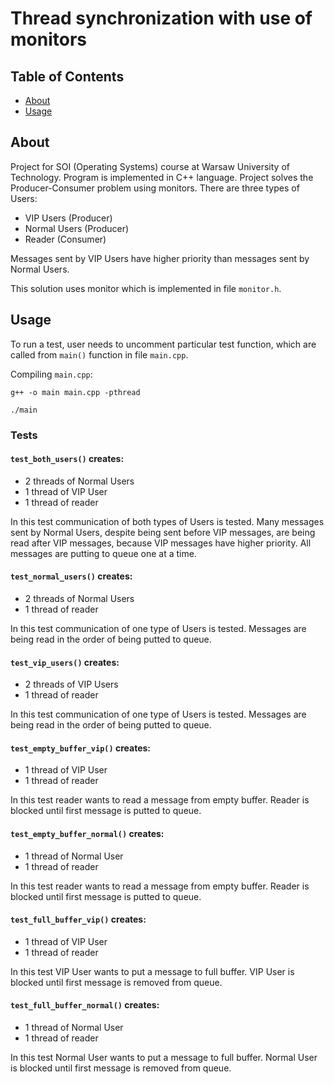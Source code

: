 # Thread synchronization with use of monitors

## Table of Contents

- [About](#about)
- [Usage](#usage)

## About <a name = "about"></a>

Project for SOI (Operating Systems) course at Warsaw University of Technology. Program is implemented in C++ language. Project solves the Producer-Consumer problem using monitors. There are three types of Users:
- VIP Users (Producer)
- Normal Users (Producer)
- Reader (Consumer)

Messages sent by VIP Users have higher priority than messages sent by Normal Users.

This solution uses monitor which is implemented in file `monitor.h`.


## Usage <a name = "usage"></a>

To run a test, user needs to uncomment particular test function, which are called from `main()` function in file `main.cpp`.

Compiling `main.cpp`:
```
g++ -o main main.cpp -pthread
```
```
./main
```

### Tests
#### `test_both_users()` creates:
- 2 threads of Normal Users
- 1 thread of VIP User
- 1 thread of reader

In this test communication of both types of Users is tested. Many messages sent by Normal Users, despite being sent before VIP messages, are being read after VIP messages, because VIP messages have higher priority. All messages are putting to queue one at a time.

#### `test_normal_users()` creates:
- 2 threads of Normal Users
- 1 thread of reader

In this test communication of one type of Users is tested. Messages are being read in the order of being putted to queue.

#### `test_vip_users()` creates:
- 2 threads of VIP Users
- 1 thread of reader

In this test communication of one type of Users is tested. Messages are being read in the order of being putted to queue.

#### `test_empty_buffer_vip()` creates:
- 1 thread of VIP User
- 1 thread of reader

In this test reader wants to read a message from empty buffer. Reader is blocked until first message is putted to queue.

#### `test_empty_buffer_normal()` creates:
- 1 thread of Normal User
- 1 thread of reader

In this test reader wants to read a message from empty buffer. Reader is blocked until first message is putted to queue.

#### `test_full_buffer_vip()` creates:
- 1 thread of VIP User
- 1 thread of reader

In this test VIP User wants to put a message to full buffer. VIP User is blocked until first message is removed from queue.

#### `test_full_buffer_normal()` creates:
- 1 thread of Normal User
- 1 thread of reader

In this test Normal User wants to put a message to full buffer. Normal User is blocked until first message is removed from queue.